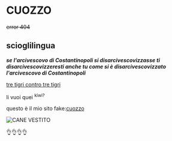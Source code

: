# CUOZZO
~~error 404~~
## scioglilingua
***se l'arcivescovo di Costantinopoli si disarcivescovizzasse ti disarcivescovizzeresti anche tu come si è disarcivescovizzato l'arcivescovo di Costantinopoli***

<ins>tre tigri contro tre tigri</ins>

  li vuoi quei <sup>kiwi?</sup> 

  questo è il mio sito fake:[cuozzo](http://www.cuozzo.it)

  ![CANE VESTITO](https://www.google.com/url?sa=i&url=https%3A%2F%2Fwww.alamy.it%2Ffotos-immagini%2Fuomo-vestito-da-cane.html&psig=AOvVaw1BCe75bTZ1DxMUSbrRAMkX&ust=1731506815936000&source=images&cd=vfe&opi=89978449&ved=0CBEQjRxqFwoTCMio7ZP81okDFQAAAAAdAAAAABAI)

 👌👌👌👌

